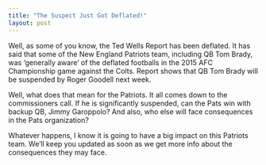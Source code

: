 ```yaml
---
title: "The Suspect Just Got Deflated!"
layout: post
---
```


Well, as some of you know, the Ted Wells Report has been deflated. It has said that some of the New England Patriots team, including QB Tom Brady, was ‘generally aware’ of the deflated footballs in the 2015 AFC Championship game against the Colts. Report shows that QB Tom Brady will be suspended by Roger Goodell next week.
<!--more-->
Well, what does that mean for the Patriots. It all comes down to the commissioners call. If he is significantly suspended, can the Pats win with backup QB, Jimmy Garoppolo? And also, who else will face consequences in the Pats organization?

Whatever happens, I know it is going to have a big impact on this Patriots team. We’ll keep you updated as soon as we get more info about the consequences they may face.
